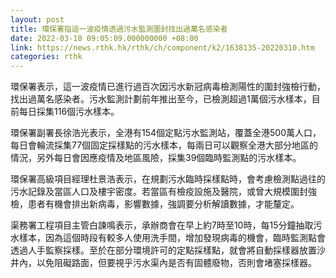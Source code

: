 ```yaml
---
layout: post
title: 環保署指這一波疫情透過污水監測圍封找出過萬名感染者
date: 2022-03-10 09:05:09.000000000 +08:00
link: https://news.rthk.hk/rthk/ch/component/k2/1638135-20220310.htm
categories: rthk
---
```


環保署表示，這一波疫情已進行過百次因污水新冠病毒檢測陽性的圍封強檢行動，找出過萬名感染者。污水監測計劃前年推出至今，已檢測超過1萬個污水樣本，目前每日採集116個污水樣本。

環保署副署長徐浩光表示，全港有154個定點污水監測站，覆蓋全港500萬人口，每日會輪流採集77個固定採樣點的污水樣本，每兩日可以觀察全港大部分地區的情況，另外每日會因應疫情及地區風險，採集39個臨時監測點的污水樣本。

環保署高級項目經理杜景浩表示，在規劃污水臨時採樣點時，會考慮檢測點過往的污水記錄及當區人口及樓宇密度。若當區有檢疫設施及醫院，或曾大規模圍封強檢，患者有機會排出新病毒，影響數據，強調要分析解讀數據，才能釐定。

渠務署工程項目主管白諫鳴表示，承辦商會在早上約7時至10時，每15分鐘抽取污水樣本，因為這個時段有較多人使用洗手間，增加發現病毒的機會，臨時監測點會透過人手監察採樣。至於在部分環境許可的定點採樣點，就會將自動採樣器放置沙井內，以免阻礙路面，但要視乎污水渠內是否有固體廢物，否則會堵塞採樣器。
